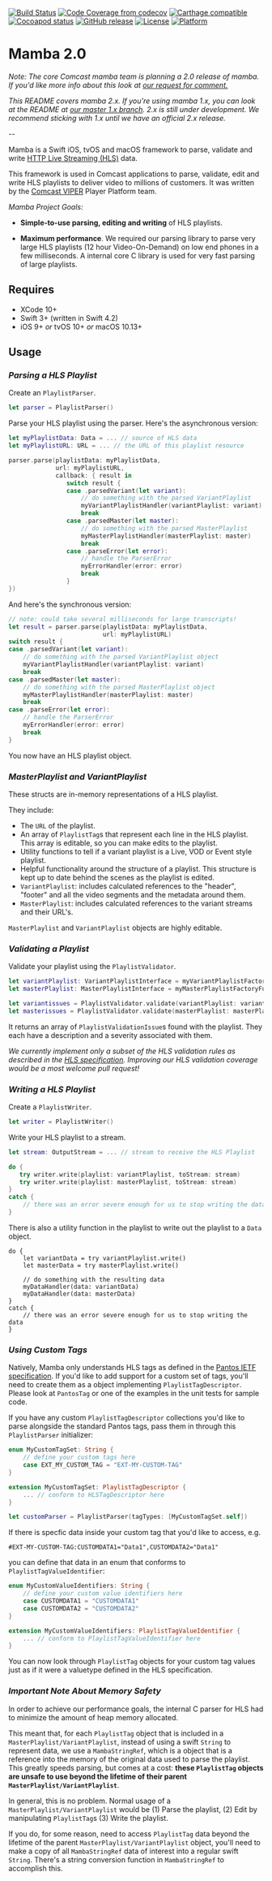 [![Build Status](https://secure.travis-ci.org/Comcast/mamba.svg)](https://travis-ci.org/Comcast/mamba) 
[![Code Coverage from codecov](https://codecov.io/gh/Comcast/mamba/branch/develop/graph/badge.svg)](https://codecov.io/gh/Comcast/mamba)
[![Carthage compatible](https://img.shields.io/badge/Carthage-compatible-4BC51D.svg?style=flat)](https://github.com/Carthage/Carthage)
[![Cocoapod status](https://img.shields.io/cocoapods/v/mamba.svg)](https://cocoapods.org/pods/mamba)
[![GitHub release](https://img.shields.io/github/release/Comcast/mamba.svg)](https://github.com/Comcast/mamba/releases)
[![License](https://img.shields.io/cocoapods/l/mamba.svg)](https://raw.githubusercontent.com/Comcast/mamba/master/LICENSE.md)
[![Platform](https://img.shields.io/cocoapods/p/mamba.svg?style=flat)]()

Mamba 2.0
===

_Note: The core Comcast mamba team is planning a 2.0 release of mamba. If you'd like more info about this look at [our request for comment.](./MAMBA_2_REQUEST_FOR_COMMENT.md)_

_This README covers mamba 2.x. If you're using mamba 1.x, you can look at the README at [our master 1.x branch](https://github.com/Comcast/mamba/tree/master_1.x). 2.x is still under development. We recommend sticking with 1.x until we have an official 2.x release._

--

Mamba is a Swift iOS, tvOS and macOS framework to parse, validate and write [HTTP Live Streaming (HLS)](https://tools.ietf.org/html/draft-pantos-http-live-streaming-23) data.

This framework is used in Comcast applications to parse, validate, edit and write HLS playlists to deliver video to millions of customers. It was written by the [Comcast VIPER](https://stackoverflow.com/jobs/companies/comcast-viper) Player Platform team.

_Mamba Project Goals:_

* **Simple-to-use parsing, editing and writing** of HLS playlists.

* **Maximum performance**. We required our parsing library to parse very large HLS playlists (12 hour Video-On-Demand) on low end phones in a few milliseconds. A internal core C library is used for very fast parsing of large playlists.

## Requires

* XCode 10+
* Swift 3+ (written in Swift 4.2)
* iOS 9+ _or_ tvOS 10+ _or_ macOS 10.13+

## Usage

### _Parsing a HLS Playlist_

Create an `PlaylistParser`. 

```swift
let parser = PlaylistParser()
```

Parse your HLS playlist using the parser. Here's the asynchronous version:

```swift
let myPlaylistData: Data = ... // source of HLS data
let myPlaylistURL: URL = ... // the URL of this playlist resource

parser.parse(playlistData: myPlaylistData,
             url: myPlaylistURL,
             callback: { result in
                switch result {
                case .parsedVariant(let variant):
                    // do something with the parsed VariantPlaylist 
                    myVariantPlaylistHandler(variantPlaylist: variant)
                    break
                case .parsedMaster(let master):
                    // do something with the parsed MasterPlaylist 
                    myMasterPlaylistHandler(masterPlaylist: master)
                    break
                case .parseError(let error):
                    // handle the ParserError
                    myErrorHandler(error: error)
                    break
                }
})
```

And here's the synchronous version:

```swift
// note: could take several milliseconds for large transcripts!
let result = parser.parse(playlistData: myPlaylistData,
                          url: myPlaylistURL)
switch result {
case .parsedVariant(let variant):
    // do something with the parsed VariantPlaylist object
    myVariantPlaylistHandler(variantPlaylist: variant)
    break
case .parsedMaster(let master):
    // do something with the parsed MasterPlaylist object
    myMasterPlaylistHandler(masterPlaylist: master)
    break
case .parseError(let error):
    // handle the ParserError
    myErrorHandler(error: error)
    break
}
```

You now have an HLS playlist object.

### _MasterPlaylist and VariantPlaylist_

These structs are in-memory representations of a HLS playlist.

They include:

* The `URL` of the playlist.
* An array of `PlaylistTag`s that represent each line in the HLS playlist. This array is editable, so you can make edits to the playlist.
* Utility functions to tell if a variant playlist is a Live, VOD or Event style playlist.
* Helpful functionality around the structure of a playlist. This structure is kept up to date behind the scenes as the playlist is edited.
 *  `VariantPlaylist`: includes calculated references to the "header", "footer" and all the video segments and the metadata around them. 
 *  `MasterPlaylist`: includes calculated references to the variant streams and their URL's.

`MasterPlaylist` and `VariantPlaylist` objects are highly editable.

### _Validating a Playlist_

Validate your playlist using the `PlaylistValidator`.

```swift
let variantPlaylist: VariantPlaylistInterface = myVariantPlaylistFactoryFunction()
let masterPlaylist: MasterPlaylistInterface = myMasterPlaylistFactoryFunction()

let variantissues = PlaylistValidator.validate(variantPlaylist: variantPlaylist)
let masterissues = PlaylistValidator.validate(masterPlaylist: masterPlaylist)
```

It returns an array of `PlaylistValidationIssue`s found with the playlist. They each have a description and a severity associated with them.

*We currently implement only a subset of the HLS validation rules as described in the [HLS specification](https://tools.ietf.org/html/draft-pantos-http-live-streaming-23). Improving our HLS validation coverage would be a most welcome pull request!*

### _Writing a HLS Playlist_

Create a `PlaylistWriter`.

```swift
let writer = PlaylistWriter()
```

Write your HLS playlist to a stream.

```swift
let stream: OutputStream = ... // stream to receive the HLS Playlist

do {
   try writer.write(playlist: variantPlaylist, toStream: stream)
   try writer.write(playlist: masterPlaylist, toStream: stream)
}
catch {
    // there was an error severe enough for us to stop writing the data
}
```

There is also a utility function in the playlist to write out the playlist to a `Data` object.

```
do {
    let variantData = try variantPlaylist.write()
    let masterData = try masterPlaylist.write()
    
    // do something with the resulting data
    myDataHandler(data: variantData)
    myDataHandler(data: masterData)
}
catch {
    // there was an error severe enough for us to stop writing the data
}
```

### _Using Custom Tags_

Natively, Mamba only understands HLS tags as defined in the [Pantos IETF specification](https://tools.ietf.org/html/draft-pantos-http-live-streaming-23). If you'd like to add support for a custom set of tags, you'll need to create them as a object implementing `PlaylistTagDescriptor`. Please look at `PantosTag` or one of the examples in the unit tests for sample code.

If you have any custom `PlaylistTagDescriptor` collections you'd like to parse alongside the standard Pantos tags, pass them in through this `PlaylistParser` initializer:

```swift
enum MyCustomTagSet: String {
    // define your custom tags here
    case EXT_MY_CUSTOM_TAG = "EXT-MY-CUSTOM-TAG"
}

extension MyCustomTagSet: PlaylistTagDescriptor {
    ... // conform to HLSTagDescriptor here
}

let customParser = PlaylistParser(tagTypes: [MyCustomTagSet.self])
```

If there is specfic data inside your custom tag that you'd like to access, e.g.

```
#EXT-MY-CUSTOM-TAG:CUSTOMDATA1="Data1",CUSTOMDATA2="Data1"
```

you can define that data in an enum that conforms to `PlaylistTagValueIdentifier`:

```swift
enum MyCustomValueIdentifiers: String {
    // define your custom value identifiers here
    case CUSTOMDATA1 = "CUSTOMDATA1"
    case CUSTOMDATA2 = "CUSTOMDATA2"
}

extension MyCustomValueIdentifiers: PlaylistTagValueIdentifier {
    ... // conform to PlaylistTagValueIdentifier here
}
```

You can now look through `PlaylistTag` objects for your custom tag values just as if it were a valuetype defined in the HLS specification.

### _Important Note About Memory Safety_

In order to achieve our performance goals, the internal C parser for HLS had to minimize the amount of heap memory allocated.

This meant that, for each `PlaylistTag` object that is included in a `MasterPlaylist/VariantPlaylist`, instead of using a swift `String` to represent data, we use a `MambaStringRef`, which is a object that is a reference into the memory of the original data used to parse the playlist. This greatly speeds parsing, but comes at a cost: **these `PlaylistTag` objects are unsafe to use beyond the lifetime of their parent `MasterPlaylist/VariantPlaylist`**. 

In general, this is no problem. Normal usage of a `MasterPlaylist/VariantPlaylist` would be (1) Parse the playlist, (2) Edit by manipulating `PlaylistTag`s (3) Write the playlist. 

If you do, for some reason, need to access `PlaylistTag` data beyond the lifetime of the parent `MasterPlaylist/VariantPlaylist` object, you'll need to make a copy of all `MambaStringRef` data of interest into a regular swift `String`. There's a string conversion function in `MambaStringRef` to accomplish this.
